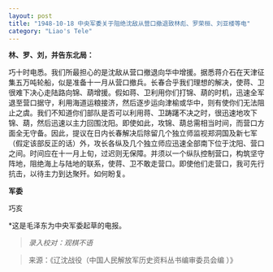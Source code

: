 ```yaml
---
layout: post
title: "1948-10-18 中央军委关于阻绝沈敌从营口撤退致林彪、罗荣桓、刘亚楼等电"
category: "Liao's Tele"
---
```

**林、罗、刘，并告东北局：**

巧十时电悉。我们所最担心的是沈敌从营口撤退向华中增援。据悉蒋介石在天津征集五万吨轮船，似是准备十一月从营口撤兵。长春合乎我们理想的解决，使蒋、卫很难下决心走陆路向锦、葫增援。假如蒋、卫利用你们打锦、葫的时机，迅速全军退至营口据守，利用海道运粮接济，然后逐步运向津榆或华中，则有使你们无法阻止之虞。我们不知道你们部队是否可以利用蒋、卫踌躇不决之时，很迅速地攻下锦、葫，然后迅速以主力回围沈阳。即使如此，攻锦、葫总需相当时间，而营口方面全无守备。因此，提议在日内长春解决后除留几个独立师监视郑洞国及新七军（假定该部反正的话）外，攻长各纵及几个独立师应迅速全部南下位于沈阳、营口之间。时间应在十一月上旬，过迟则无保障。并须以一个纵队控制营口，构筑坚守阵地，阻绝海上与陆地的联系，使蒋、卫不敢走营口。即使他们走营口，我可先行抗击，以待主力到达聚歼。如何盼复。

**军委**

巧亥

*这是毛泽东为中央军委起草的电报。



> *录入校对：观棋不语*

> 来源：《辽沈战役（中国人民解放军历史资料丛书编审委员会编 ）》
